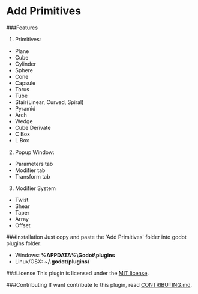 # Add Primitives

###Features
1. Primitives:
  * Plane
  * Cube
  * Cylinder
  * Sphere
  * Cone
  * Capsule
  * Torus
  * Tube
  * Stair(Linear, Curved, Spiral)
  * Pyramid
  * Arch
  * Wedge
  * Cube Derivate
  * C Box
  * L Box

2. Popup Window:
  * Parameters tab
  * Modifier tab
  * Transform tab

3. Modifier System
  * Twist
  * Shear
  * Taper
  * Array
  * Offset

###Installation
Just copy and paste the 'Add Primitives' folder into godot plugins folder:

* Windows: **%APPDATA%\Godot\plugins**
* Linux/OSX: **~/.godot/plugins/**

###License
This plugin is licensed under the [MIT license](https://github.com/TheHX/add_primitives/blob/master/LICENSE.md).

###Contributing
If want contribute to this plugin, read [CONTRIBUTING.md](https://github.com/TheHX/add_primitives/blob/master/CONTRIBUTING.md).
